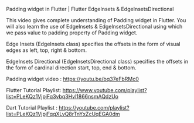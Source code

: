 Padding widget in Flutter | Flutter EdgeInsets & EdgeInsetsDirectional 

This video gives complete understanding of Padding widget in Flutter.
You will also learn the use of EdgeInsets  & EdgeInsetsDirectional  using which we pass value to padding property of Padding widget.

Edge Insets (EdgeInsets  class) specifies the offsets in the form of visual edges as left, top, right & bottom.

EdgeInsets Directional  (EdgeInsetsDirectional   class) specifies the offsets in the form of cardinal direction start, top, end & bottom.

Padding widget video : https://youtu.be/bq37eFbRMc0

Flutter Tutorial Playlist: https://www.youtube.com/playlist?list=PLeKQz1VjpjFq3vbq3Hvl1866nsmAQdzUo

Dart Tutorial Playlist : https://youtube.com/playlist?list=PLeKQz1VjpjFqqXLvQ8rTnYxZcUqEGA0dm
